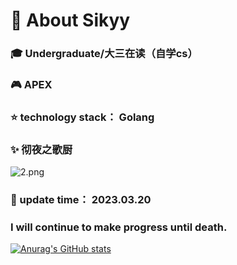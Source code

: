 # :ocean: About Sikyy

###   :mortar_board:   Undergraduate/大三在读（自学cs）         
###   :video_game:       APEX              
###   :star:                   technology stack： Golang
###   :sparkles: 彻夜之歌厨
![2.png](https://s2.loli.net/2023/03/20/iYOceTGEK3zRSL6.png)
###   :date:             update time： 2023.03.20

### I will continue to make progress until death.
[![Anurag's GitHub stats](https://github-readme-stats.vercel.app/api?username=sikyy)](https://github.com/anuraghazra/github-readme-stats)
